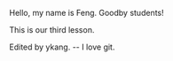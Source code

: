 Hello, my name is Feng. Goodby students!

This is our third lesson.

Edited by ykang. -- I love git.
